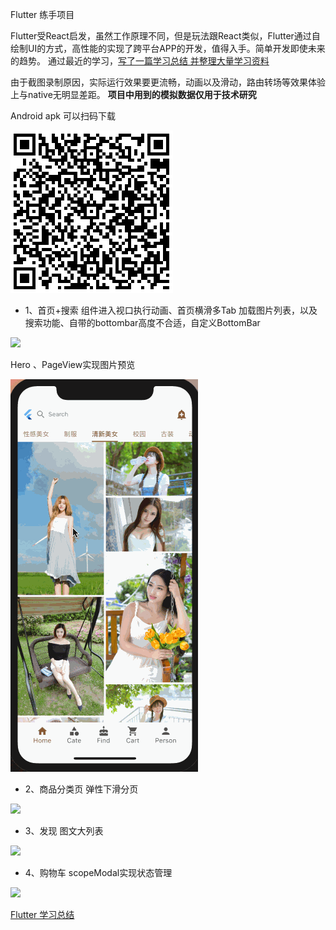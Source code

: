 Flutter 练手项目

Flutter受React启发，虽然工作原理不同，但是玩法跟React类似，Flutter通过自绘制UI的方式，高性能的实现了跨平台APP的开发，值得入手。简单开发即使未来的趋势。 通过最近的学习，[写了一篇学习总结 并整理大量学习资料](http://kunkun12.com/2018/12/03/flutter-study/)


由于截图录制原因，实际运行效果要更流畅，动画以及滑动，路由转场等效果体验上与native无明显差距。 **项目中用到的模拟数据仅用于技术研究**
 
Android apk 可以扫码下载

![](/screenshot/qrcode.png)

- 1、首页+搜索 组件进入视口执行动画、首页横滑多Tab 加载图片列表，以及搜索功能、自带的bottombar高度不合适，自定义BottomBar


![](/screenshot/1.gif)


Hero 、PageView实现图片预览

![](/screenshot/5.gif)


- 2、商品分类页  弹性下滑分页


![](/screenshot/2.gif)


- 3、发现 图文大列表


![](/screenshot/3.gif)


- 4、购物车 scopeModal实现状态管理


![](/screenshot/4.gif)



[Flutter 学习总结](http://kunkun12.com/2018/12/03/flutter-study/)

